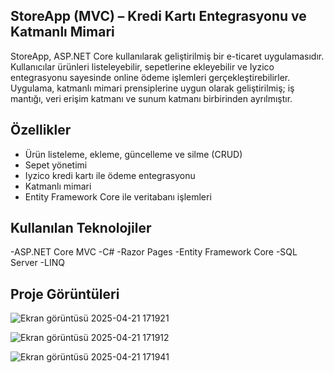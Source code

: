 ## StoreApp (MVC) – Kredi Kartı Entegrasyonu ve Katmanlı Mimari

StoreApp, ASP.NET Core kullanılarak geliştirilmiş bir e-ticaret uygulamasıdır.
Kullanıcılar ürünleri listeleyebilir, sepetlerine ekleyebilir ve Iyzico entegrasyonu sayesinde online ödeme işlemleri gerçekleştirebilirler.
Uygulama, katmanlı mimari prensiplerine uygun olarak geliştirilmiş; iş mantığı, veri erişim katmanı ve sunum katmanı birbirinden ayrılmıştır.

## Özellikler

- Ürün listeleme, ekleme, güncelleme ve silme (CRUD)
- Sepet yönetimi
- Iyzico kredi kartı ile ödeme entegrasyonu
- Katmanlı mimari
- Entity Framework Core ile veritabanı işlemleri

## Kullanılan Teknolojiler

-ASP.NET Core MVC
-C#
-Razor Pages
-Entity Framework Core
-SQL Server
-LINQ

## Proje Görüntüleri

![Ekran görüntüsü 2025-04-21 171921](https://github.com/user-attachments/assets/0ef10850-17cd-45e7-bc67-d9773b5985b0)

![Ekran görüntüsü 2025-04-21 171912](https://github.com/user-attachments/assets/5e6331f5-b28b-4f35-8d16-9bbc4efce1a2)

![Ekran görüntüsü 2025-04-21 171941](https://github.com/user-attachments/assets/c57fa5ff-f18d-4f1e-ad9e-736b0a2143f6)
